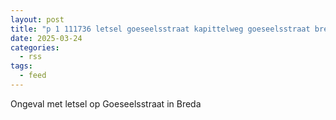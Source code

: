 ```yaml
---
layout: post
title: "p 1 111736 letsel goeseelsstraat kapittelweg goeseelsstraat breda"
date: 2025-03-24
categories: 
  - rss
tags: 
  - feed
---
```


Ongeval met letsel op Goeseelsstraat in Breda
